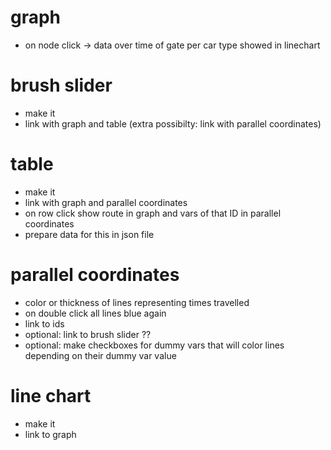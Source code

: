 # graph
- on node click -> data over time of gate per car type showed in linechart

# brush slider
- make it
- link with graph and table (extra possibilty: link with parallel coordinates)

# table
- make it
- link with graph and parallel coordinates
- on row click show route in graph and vars of that ID in parallel coordinates
- prepare data for this in json file

# parallel coordinates
- color or thickness of lines representing times travelled
- on double click all lines blue again
- link to ids
- optional: link to brush slider ??
- optional: make checkboxes for dummy vars that will color lines depending on their dummy var value

# line chart
- make it
- link to graph
